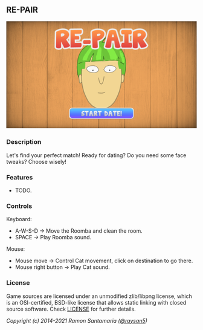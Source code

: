 ## RE-PAIR

![RE-PAIR](screenshots/screenshot000.png "RE-PAIR")

### Description

Let's find your perfect match! Ready for dating? Do you need some face tweaks? Choose wisely!

### Features

 - TODO.

### Controls

Keyboard:

 - A-W-S-D -> Move the Roomba and clean the room.
 - SPACE -> Play Roomba sound.
 
Mouse:
 - Mouse move -> Control Cat movement, click on destination to go there.
 - Mouse right button -> Play Cat sound.


### License

Game sources are licensed under an unmodified zlib/libpng license, which is an OSI-certified, BSD-like license that allows static linking with closed source software. Check [LICENSE](LICENSE) for further details.

*Copyright (c) 2014-2021 Ramon Santamaria ([@raysan5](https://twitter.com/raysan5))*